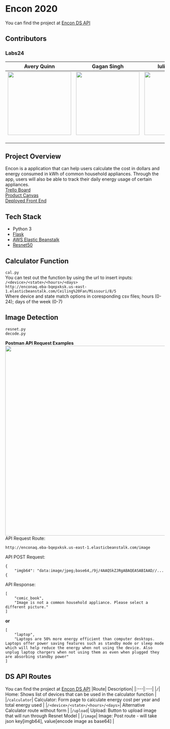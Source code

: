 # Encon 2020  
You can find the project at [Encon DS API](http://enconaq.eba-bqepxksk.us-east-1.elasticbeanstalk.com/)  
## Contributors  
### Labs24  
|Avery Quinn| Gagan Singh |Iulia Stremciuc|
|:----: | :----: | :----: |
|[<img src="https://ca.slack-edge.com/ESZCHB482-W012JQ43VK5-a88ed1ada5a4-512" width = "200" />](https://github.com/Avery1493)|[<img src="https://ca.slack-edge.com/ESZCHB482-W012X6X608Z-7309c1c2dcc5-512" width = "200" />](https://github.com/gagansingh23)|[<img src="https://ca.slack-edge.com/ESZCHB482-W012H6RLYAH-b0a1e701122c-512" width = "200" />](https://github.com/iuliastremciuc)|
|[ <img src="https://static.licdn.com/sc/h/al2o9zrvru7aqj8e1x2rzsrca" width="15"> ](https://www.linkedin.com/in/avery-quinn-a178431a2/)|[ <img src="https://static.licdn.com/sc/h/al2o9zrvru7aqj8e1x2rzsrca" width="15"> ](https://github.com/gagansingh23)|[ <img src="https://static.licdn.com/sc/h/al2o9zrvru7aqj8e1x2rzsrca" width="15"> ](https://www.linkedin.com/in/iulia-stremciuc-4593191a1/)|  

## Project Overview   
Encon is a application that can help users calculate the cost in dollars and energy consumed in kWh of common household appliances. Through the app, users will also be able to track their daily energy usage of certain appliances.  
[Trello Board](https://trello.com/b/OnnuxZCX/labs24-energy-consumption)  
[Product Canvas](https://www.notion.so/4c573713f21647ca9cec848dfc790263?v=a9bbd8982fad4bf68cdaedd7ecda81f7)  
[Deployed Front End](https://master.d3dr1o3e9t60pz.amplifyapp.com/)

## Tech Stack  
* Python 3  
* [Flask](https://flask.palletsprojects.com/en/1.1.x/quickstart/)
* [AWS Elastic Beanstalk](https://aws.amazon.com/elasticbeanstalk/)  
* [Resnet50](https://www.tensorflow.org/api_docs/python/tf/keras/applications/ResNet50)

## Calculator Function  
```cal.py```  
You can test out the function by using the url to insert inputs:  
```/<device>/<state>/<hours>/<days>```  
```http://enconaq.eba-bqepxksk.us-east-1.elasticbeanstalk.com/Ceiling%20Fan/Missouri/8/5```  
Where device and state match options in coresponding csv files; hours (0-24); days of the week (0-7)

## Image Detection  
```resnet.py```  
```decode.py```

**Postman API Request Examples**  
<img src="https://github.com/Avery1493/Avery1493.github.io/blob/master/img/enconpostman.PNG" width="600" />  
API Request Route:  
```
http://enconaq.eba-bqepxksk.us-east-1.elasticbeanstalk.com/image
```
API POST Request:  
```
{
    "imgb64": "data:image/jpeg;base64,/9j/4AAQSkZJRgABAQEASABIAAD//...
{
```
API Response:  
```
[
    "comic_book",
    "Image is not a common household appliance. Please select a different picture."
]
```  
**or**  
```
[
    "laptop",
    "Laptops are 50% more energy efficient than computer desktops. Laptops offer power saving features such as standby mode or sleep mode which will help reduce the energy when not using the device. Also unplug laptop chargers when not using them as even when plugged they are absorbing standby power"
]
```

## DS API Routes  
You can find the project at [Encon DS API](http://enconaq.eba-bqepxksk.us-east-1.elasticbeanstalk.com/)
|Route| Description|
|:---|:---|
|`/`| Home: Shows list of devices that can be used in the calculator function |
|`/calculator`| Calculator: Form page to calculate energy cost per year and total energy used |
|`/<device>/<state>/<hours>/<days>`| Alternative Calculator route without form  |
|`/upload`| Upload: Button to upload image that will run through Resnet Model |
|`/image`| Image: Post route - will take json key[imgb64], value[encode image as base64] |

